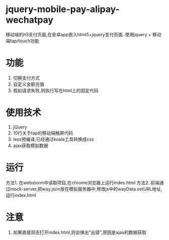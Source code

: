 # jquery-mobile-pay-alipay-wechatpay
移动端的h5支付页面,在安卓app嵌入html5+jquery支付页面..使用jquery + 移动端tap/touch功能

# 功能
1. 切换支付方式
2. 自定义金额充值
3. 假如请求失败,则执行写在html上的固定代码

# 使用技术
1. jQuery
2. 10行关于tap的移动端触屏代码
3. less预编译,已经通过koala工具转换成css
4. ajax获取模拟数据

# 运行
方法1. 在webstorm中读取项目,在chrome浏览器上运行index.html
方法2. 前端通过mock-server,把way.json放在模拟服务器中,修改js中的wayData.setURL地址,运行index.html

# 注意
1. 如果直接双击打开index.html,则会弹出"出错",原因是ajax的数据获取